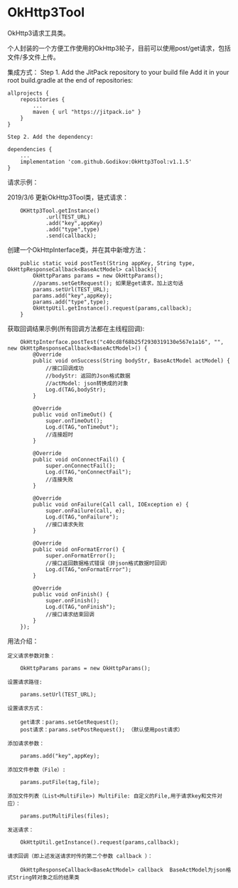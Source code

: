 # OkHttp3Tool
OkHttp3请求工具类。

个人封装的一个方便工作使用的OkHttp3轮子，目前可以使用post/get请求，包括文件/多文件上传。

集成方式：
    Step 1. Add the JitPack repository to your build file
    Add it in your root build.gradle at the end of repositories:

    allprojects {
        repositories {
            ...
            maven { url "https://jitpack.io" }
        }
    }
  
    Step 2. Add the dependency:
    
    dependencies {
        ...
        implementation 'com.github.Godikov:OkHttp3Tool:v1.1.5'
    }
    
    
请求示例：

2019/3/6 更新OkHttp3Tool类，链式请求：
    
        OKHttp3Tool.getInstance()
                .url(TEST_URL)
                .add("key",appKey)
                .add("type",type)
                .send(callback);

创建一个OkHttpInterface类，并在其中新增方法：
    
        public static void postTest(String appKey, String type, OkHttpResponseCallback<BaseActModel> callback){
            OkHttpParams params = new OkHttpParams();
            //params.setGetRequest(); 如果是get请求，加上这句话
            params.setUrl(TEST_URL);
            params.add("key",appKey);
            params.add("type",type);
            OkHttpUtil.getInstance().request(params,callback);
        }
        
获取回调结果示例(所有回调方法都在主线程回调):

    
        OkHttpInterface.postTest("c40cd8f68b25f2930319130e567e1a16", "", new OkHttpResponseCallback<BaseActModel>() {
            @Override
            public void onSuccess(String bodyStr, BaseActModel actModel) {
                //接口回调成功
                //bodyStr: 返回的Json格式数据
                //actModel: json转换成的对象
                Log.d(TAG,bodyStr);
            }

            @Override
            public void onTimeOut() {
                super.onTimeOut();
                Log.d(TAG,"onTimeOut");
                //连接超时
            }

            @Override
            public void onConnectFail() {
                super.onConnectFail();
                Log.d(TAG,"onConnectFail");
                //连接失败
            }

            @Override
            public void onFailure(Call call, IOException e) {
                super.onFailure(call, e);
                Log.d(TAG,"onFailure");
                //接口请求失败
            }

            @Override
            public void onFormatError() {
                super.onFormatError();
                //接口返回数据格式错误（非json格式数据时回调）
                Log.d(TAG,"onFormatError");
            }

            @Override
            public void onFinish() {
                super.onFinish();
                Log.d(TAG,"onFinish");
                //接口请求结束回调
            }
        });




    
用法介绍：

    定义请求参数对象：
    
        OkHttpParams params = new OkHttpParams();
        
    设置请求路径:
    
        params.setUrl(TEST_URL);
        
    设置请求方式：
   
        get请求：params.setGetRequest();
        post请求：params.setPostRequest(); （默认使用post请求）
        
    添加请求参数：
    
        params.add("key",appKey);
        
    添加文件参数（File）:
    
        params.putFile(tag,file);
        
    添加文件列表（List<MultiFile>) MultiFile: 自定义的File,用于请求key和文件对应）：
    
        params.putMultiFiles(files);
            
    发送请求：
    
        OkHttpUtil.getInstance().request(params,callback);
  
    请求回调（即上述发送请求时传的第二个参数 callback ）：
    
        OkHttpResponseCallback<BaseActModel> callback  BaseActModel为json格式String转对象之后的结果类  
        
        
  
  
